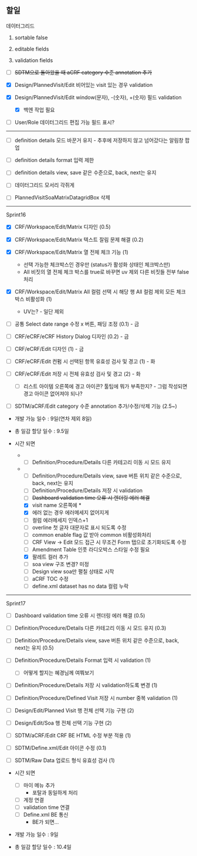 ## 할일

데이터그리드

1. sortable false

2. editable fields

3. validation fields
- [ ] ~~SDTM으로 돌아왔을 때 aCRF category 수준 annotation 추가~~

- [x] Design/PlannedVisit/Edit 비어있는 visit 있는 경우 validation

- [x] Design/PlannedVisit/Edit window(문자), -(숫자), +(숫자) 필드 validation
  
  - [x] 백엔 작업 필요

- [ ] User/Role 데이터그리드 편집 가능 필드 표시?

---

- [ ] definition details 모드 바꾼거 유지 - 추후에 저장하지 않고 넘어갔다는 알림창 팝업

- [ ] definition details format 입력 제한

- [ ] definition details view, save 같은 수준으로, back, next는 유지

- [ ] 데이터그리드 모서리 각쥐게

- [ ] PlannedVisitSoaMatrixDatagridBox 삭제

---

Sprint16

- [x] CRF/Workspace/Edit/Matrix 디자인 (0.5)

- [x] CRF/Workspace/Edit/Matrix 텍스트 잘림 문제 해결 (0.2)

- [x] CRF/Workspace/Edit/Matrix 열 전체 체크 기능 (1)
  
  - 선택 가능한 체크박스인 경우만 (status가 활성화 상태인 체크박스만)
  - All 비짓의 열 전체 체크 박스를 true로 바꾸면 uv 제외 다른 비짓들 전부 false 처리

- [x] CRF/Workspace/Edit/Matrix All 컬럼 선택 시 해당 행 All 컬럼 제외 모든 체크 박스 비활성화 (1)
  
  - UV는? - 일단 제외

- [ ] 공통 Select date range 수정 x 버튼, 패딩 조정 (0.1) - 금

- [ ] CRF/eCRF/eCRF History Dialog 디자인 (0.2) - 금

- [ ] CRF/eCRF/Edit 디자인 (1) - 금

- [ ] CRF/eCRF/Edit 컨펌 시 선택된 항목 유효성 검사 및 경고 (1) - 화

- [ ] CRF/eCRF/Edit 저장 시 전체 유효성 검사 및 경고 (2) - 화
  
  - [ ] 리스트 아이템 오른쪽에 경고 아이콘? 툴팁에 뭐가 부족한지? - 그럼 작성되면 경고 아이콘 없어져야 되나?

- [ ] SDTM/aCRF/Edit category 수준 annotation 추가/수정/삭제 기능 (2.5~)

- 개발 가능 일수 : 9일(연차 제외 8일)

- 총 일감 할당 일수 : 9.5일

- 시간 되면
  
  - - [ ] Definition/Procedure/Details 다른 카테고리 이동 시 모드 유지
  
  - - [ ] Definition/Procedure/Details view, save 버튼 위치 같은 수준으로, back, next는 유지
    - [ ] Definition/Procedure/Details 저장 시 validation
    - [ ] ~~Dashboard validation time 오류 시 렌더링 에러 해결~~
    - [x] visit name 오른쪽에 *
    - [x] 에러 없는 경우 에러메세지 없어지게
    - [ ] 컬럼 에러메세지 인덱스+1
    - [ ] overline 첫 글자 대문자로 표시 되도록 수정
    - [ ] common enable flag 값 받아 common 비활성화처리
    - [ ] CRF View → Edit 모드 접근 시 무조건 Form 탭으로 초기화되도록 수정
    - [ ] Amendment Table 인풋 라디오박스 스타일 수정 필요
    - [x] 팔레트 컬러 추가
    - [ ] soa view 구조 변경? 미정
    - [ ] Design view soa만 펼칠 상태로 시작
    - [ ] aCRF TOC 수정
    - [ ] define.xml dataset has no data 컬럼 누락

---

Sprint17

- [ ] Dashboard validation time 오류 시 렌더링 에러 해결 (0.5)

- [ ] Definition/Procedure/Details 다른 카테고리 이동 시 모드 유지 (0.3)

- [ ] Definition/Procedure/Details view, save 버튼 위치 같은 수준으로, back, next는 유지 (0.5)

- [ ] Definition/Procedure/Details Format 입력 시 validation (1)
  
  - [ ] 어떻게 할지는 혜경님께 여쭤보기

- [ ] Definition/Procedure/Details 저장 시 validation하도록 변경 (1)

- [ ] Definition/Procedure/Defined Visit 저장 시 number 중복 validation (1)

- [ ] Design/Edit/Planned Visit 행 전체 선택 기능 구현 (2)

- [ ] Design/Edit/Soa 행 전체 선택 기능 구현 (2)

- [ ] SDTM/aCRF/Edit CRF BE HTML 수정 부분 적용 (1)

- [ ] SDTM/Define.xml/Edit 아이콘 수정 (0.1)

- [ ] SDTM/Raw Data 업로드 형식 유효성 검사 (1)

- 시간 되면
  
  - [ ] 마이 메뉴 추가
    - 포탈과 동일하게 처리
  - [ ] 계정 연결
  - [ ] validation time 연결
  - [ ] Define.xml BE 통신
    - BE가 되면...

- 개발 가능 일수 : 9일

- 총 일감 할당 일수 : 10.4일
